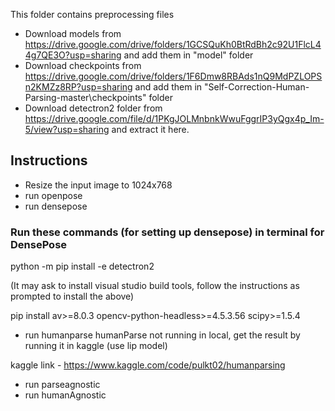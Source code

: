 This folder contains preprocessing files
- Download models from https://drive.google.com/drive/folders/1GCSQuKh0BtRdBh2c92U1FlcL44g7QE3O?usp=sharing and add them in "model" folder
- Download checkpoints from https://drive.google.com/drive/folders/1F6Dmw8RBAds1nQ9MdPZLOPSn2KMZz8RP?usp=sharing and add them in "Self-Correction-Human-Parsing-master\checkpoints" folder
- Download detectron2 folder from https://drive.google.com/file/d/1PKgJOLMnbnkWwuFggrIP3yQgx4p_Im-5/view?usp=sharing and extract it here.

## Instructions
- Resize the input image to 1024x768
- run openpose
- run densepose
### Run these commands (for setting up densepose) in terminal for DensePose
python -m pip install -e detectron2

(It may ask to install visual studio build tools, follow the instructions as prompted to install the above)

pip install av>=8.0.3 opencv-python-headless>=4.5.3.56 scipy>=1.5.4 
- run humanparse
humanParse not running in local, get the result by running it in kaggle (use lip model)

kaggle link - https://www.kaggle.com/code/pulkt02/humanparsing
- run parseagnostic
- run humanAgnostic

